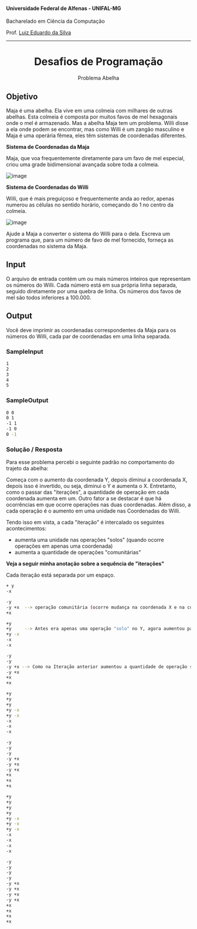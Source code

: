 #### Universidade Federal de Alfenas - UNIFAL-MG
Bacharelado em Ciência da Computação

Prof. [Luiz Eduardo da Silva](https://github.com/luizedsilva)

<hr>
<div align="center">
<h1>Desafios de Programação</h1>
    <p>Problema Abelha</p>
</div>

## Objetivo

Maja é uma abelha. Ela vive em uma colmeia com milhares de outras abelhas. Esta colmeia é composta por muitos favos de mel hexagonais onde o mel é armazenado.
Mas a abelha Maja tem um problema. Willi disse a ela onde podem se encontrar, mas como Willi é um zangão masculino e Maja é uma operária fêmea, eles têm sistemas de coordenadas diferentes.

**Sistema de Coordenadas da Maja**

Maja, que voa frequentemente diretamente para um favo de mel especial, criou uma grade bidimensional avançada sobre toda a colmeia.

![image](https://github.com/RenanMagalhaesLage/Desafios-De-Programacao/assets/89847080/e2e5668c-ef3b-4a53-b14e-009cb71fd90f)


**Sistema de Coordenadas do Willi**

Willi, que é mais preguiçoso e frequentemente anda ao redor, apenas numerou as células no sentido horário, começando do 1 no centro da colmeia.

![image](https://github.com/RenanMagalhaesLage/Desafios-De-Programacao/assets/89847080/a97e93c4-b2fe-4d6b-8d7e-f276d22dda60)

Ajude a Maja a converter o sistema do Willi para o dela. Escreva um programa que, para um número de favo de mel fornecido, forneça as coordenadas no sistema da Maja.

## Input
O arquivo de entrada contém um ou mais números inteiros que representam os números do Willi. 
Cada número está em sua própria linha separada, seguido diretamente por uma quebra de linha. Os números dos favos de mel são todos inferiores a 100.000.

## Output
Você deve imprimir as coordenadas correspondentes da Maja para os números do Willi, cada par de coordenadas em uma linha separada.

### SampleInput

```bash
1
2
3
4
5
```

### SampleOutput

```bash
0 0
0 1
-1 1
-1 0
0 -1
```

### Solução / Resposta

Para esse problema percebi o seguinte padrão no comportamento do trajeto da abelha:

Começa com o aumento da coordenada Y, depois diminui a coordenada X, depois isso é invertido, ou seja, diminui o Y e aumenta o X.
Entretanto, como o passar das "iterações", a quantidade de operação em cada coordenada aumenta em um. 
Outro fator a se destacar é que há ocorrências em que ocorre operações nas duas coordenadas.
Além disso, a cada operação é o aumento em uma unidade nas Coordenadas do Willi.

Tendo isso em vista, a cada "iteração" é intercalado os seguintes acontecimentos:
- aumenta uma unidade nas operações "solos" (quando ocorre operações em apenas uma coordenada)
- aumenta a quantidade de operações "comunitárias"

**Veja a seguir minha anotação sobre a sequência de "iterações"**

Cada iteração está separada por um espaço.

```bash
+ y
-x

-y
-y +x  --> operação comunitária (ocorre mudança na coordenada X e na coordenada Y)
+x

+y
+y     --> Antes era apenas uma operação "solo" no Y, agora aumentou para duas
+y -x
-x
-x

-y
-y
-y +x --> Como na Iteração anterior aumentou a quantidade de operação solo agora aumentaremos a quantidade de operação comunitária
-y +x
+x
+x

+y
+y
+y
+y -x
+y -x
-x
-x
-x

-y
-y
-y
-y +x
-y +x
-y +x
+x
+x
+x

+y
+y
+y
+y
+y -x
+y -x
+y -x
-x
-x
-x
-x

-y
-y
-y
-y
-y +x 
-y +x
-y +x
-y +x
+x
+x
+x
+x
```





